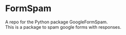 # FormSpam
A repo for the Python package GoogleFormSpam.<br>
This is a package to spam google forms with responses.

